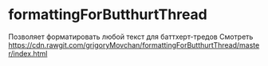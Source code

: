 # formattingForButthurtThread
Позволяет форматировать любой текст для баттхерт-тредов
Смотреть https://cdn.rawgit.com/grigoryMovchan/formattingForButthurtThread/master/index.html
